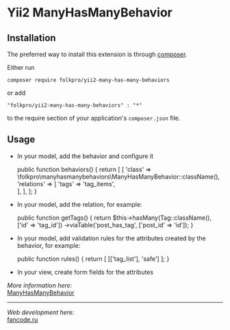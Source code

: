 Yii2 ManyHasManyBehavior
===========================

Installation
------------
The preferred way to install this extension is through [composer](http://getcomposer.org/download/).

Either run

    composer require folkpro/yii2-many-has-many-behaviors

or add

    "folkpro/yii2-many-has-many-behaviors" : "*"

to the require section of your application's `composer.json` file.

Usage
-----

* In your model, add the behavior and configure it

    public function behaviors()
    {
        return [
            [
                'class' => \folkpro\manyhasmanybehaviors\ManyHasManyBehavior::className(),
                'relations' => [
                     'tags' => 'tag_items',                  
                 ],
            ],
        ];
    }

* In your model, add the relation, for example:

    public function getTags()
    {
        return $this->hasMany(Tag::className(), ['id' => 'tag_id'])
            ->viaTable('post_has_tag', ['post_id' => 'id']);
    }

* In your model, add validation rules for the attributes created by the behavior, for example:

    public function rules()
    {
        return [
            [['tag_list'], 'safe']
        ];
    }

* In your view, create form fields for the attributes

<i>More information here:</i>  
[ManyHasManyBehavior](http://fancode.ru/post/yii2-behaviors-many-to-many "Поведение Yii2 Behaviors для сохранения связанных данных «многие ко многим»")

***

<i>Web development here:</i>  
[fancode.ru](http://fancode.ru)